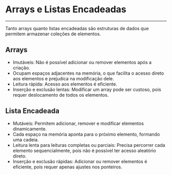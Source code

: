 # Arrays e Listas Encadeadas
---

Tanto arrays quanto listas encadeadas são estruturas de dados que permitem armazenar coleções de elementos.
## Arrays

- Imutáveis: Não é possível adicionar ou remover elementos após a criação.
- Ocupam espaços adjacentes na memória, o que facilita o acesso direto aos elementos e prejudica na modificação dele.
- Leitura rápida: Acesso aos elementos é eficiente.
- Inserção e exclusão lentas: Modificar um array pode ser custoso, pois requer deslocamento de todos os elementos.

## Lista Encadeada
- Mutáveis: Permitem adicionar, remover e modificar elementos dinamicamente.
- Cada espaço na memória aponta para o próximo elemento, formando uma cadeia.
- Leitura lenta para leituras completas ou parciais: Precisa percorrer cada elemento sequencialmente, pois não é possível ter acesso aleatório direto.
- Inserção e exclusão rápidas: Adicionar ou remover elementos é eficiente, pois requer apenas ajustes nos ponteiros.